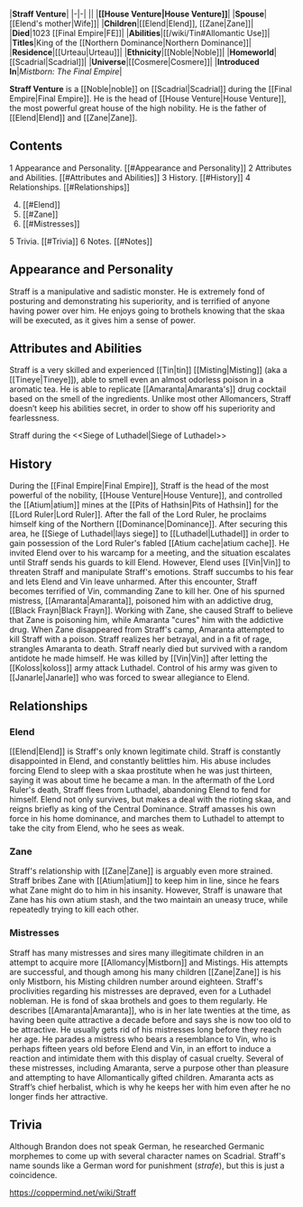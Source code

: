 |**Straff Venture**|
|-|-|
||
|**[[House Venture\|House Venture]]**|
|**Spouse**|[[Elend's mother\|Wife]]|
|**Children**|[[Elend\|Elend]], [[Zane\|Zane]]|
|**Died**|1023 [[Final Empire\|FE]]|
|**Abilities**|[[/wiki/Tin#Allomantic Use]]|
|**Titles**|King of the [[Northern Dominance\|Northern Dominance]]|
|**Residence**|[[Urteau\|Urteau]]|
|**Ethnicity**|[[Noble\|Noble]]|
|**Homeworld**|[[Scadrial\|Scadrial]]|
|**Universe**|[[Cosmere\|Cosmere]]|
|**Introduced In**|*Mistborn: The Final Empire*|

**Straff Venture** is a [[Noble\|noble]] on [[Scadrial\|Scadrial]] during the [[Final Empire\|Final Empire]]. He is the head of [[House Venture\|House Venture]], the most powerful great house of the high nobility. He is the father of [[Elend\|Elend]] and [[Zane\|Zane]].

## Contents

1 Appearance and Personality. [[#Appearance and Personality]] 
2 Attributes and Abilities. [[#Attributes and Abilities]] 
3 History. [[#History]] 
4 Relationships. [[#Relationships]] 

4. [[#Elend]] 
4. [[#Zane]] 
4. [[#Mistresses]] 


5 Trivia. [[#Trivia]] 
6 Notes. [[#Notes]] 


## Appearance and Personality
Straff is a manipulative and sadistic monster. He is extremely fond of posturing and demonstrating his superiority, and is terrified of anyone having power over him. He enjoys going to brothels knowing that the skaa will be executed, as it gives him a sense of power.

## Attributes and Abilities
Straff is a very skilled and experienced [[Tin\|tin]] [[Misting\|Misting]] (aka a [[Tineye\|Tineye]]), able to smell even an almost odorless poison in a aromatic tea. He is able to replicate [[Amaranta\|Amaranta's]] drug cocktail based on the smell of the ingredients. Unlike most other Allomancers, Straff doesn’t keep his abilities secret, in order to show off his superiority and fearlessness.

  Straff during the <<Siege of Luthadel\|Siege of Luthadel>>
## History
During the [[Final Empire\|Final Empire]], Straff is the head of the most powerful of the nobility, [[House Venture\|House Venture]], and controlled the [[Atium\|atium]] mines at the [[Pits of Hathsin\|Pits of Hathsin]] for the [[Lord Ruler\|Lord Ruler]].
After the fall of the Lord Ruler, he proclaims himself king of the Northern [[Dominance\|Dominance]]. After securing this area, he [[Siege of Luthadel\|lays siege]] to [[Luthadel\|Luthadel]] in order to gain possession of the Lord Ruler's fabled [[Atium cache\|atium cache]].
He invited Elend over to his warcamp for a meeting, and the situation escalates until Straff sends his guards to kill Elend. However, Elend uses [[Vin\|Vin]] to threaten Straff and manipulate Straff's emotions. Straff succumbs to his fear and lets Elend and Vin leave unharmed. After this encounter, Straff becomes terrified of Vin, commanding Zane to kill her.
One of his spurned mistress, [[Amaranta\|Amaranta]], poisoned him with an addictive drug, [[Black Frayn\|Black Frayn]]. Working with Zane, she caused Straff to believe that Zane is poisoning him, while Amaranta "cures" him with the addictive drug. When Zane disappeared from Straff's camp, Amaranta attempted to kill Straff with a poison. Straff realizes her betrayal, and in a fit of rage, strangles Amaranta to death. Straff nearly died but survived with a random antidote he made himself.
He was killed by [[Vin\|Vin]] after letting the [[Koloss\|koloss]] army attack Luthadel. Control of his army was given to [[Janarle\|Janarle]] who was forced to swear allegiance to Elend.

## Relationships
### Elend
[[Elend\|Elend]] is Straff's only known legitimate child. Straff is constantly disappointed in Elend, and constantly belittles him. His abuse includes forcing Elend to sleep with a skaa prostitute when he was just thirteen, saying it was about time he became a man. In the aftermath of the Lord Ruler's death, Straff flees from Luthadel, abandoning Elend to fend for himself. Elend not only survives, but makes a deal with the rioting skaa, and reigns briefly as king of the Central Dominance. Straff amasses his own force in his home dominance, and marches them to Luthadel to attempt to take the city from Elend, who he sees as weak.

### Zane
Straff's relationship with [[Zane\|Zane]] is arguably even more strained. Straff bribes Zane with [[Atium\|atium]] to keep him in line, since he fears what Zane might do to him in his insanity. However, Straff is unaware that Zane has his own atium stash, and the two maintain an uneasy truce, while repeatedly trying to kill each other.

### Mistresses
Straff has many mistresses and sires many illegitimate children in an attempt to acquire more [[Allomancy\|Mistborn]] and Mistings. His attempts are successful, and though among his many children [[Zane\|Zane]] is his only Mistborn, his Misting children number around eighteen.
Straff's proclivities regarding his mistresses are depraved, even for a Luthadel nobleman. He is fond of skaa brothels and goes to them regularly. He describes [[Amaranta\|Amaranta]], who is in her late twenties at the time, as having been quite attractive a decade before and says she is now too old to be attractive. He usually gets rid of his mistresses long before they reach her age. He parades a mistress who bears a resemblance to Vin, who is perhaps fifteen years old before Elend and Vin, in an effort to induce a reaction and intimidate them with this display of casual cruelty.
Several of these mistresses, including Amaranta, serve a purpose other than pleasure and attempting to have Allomantically gifted children. Amaranta acts as Straff’s chief herbalist, which is why he keeps her with him even after he no longer finds her attractive.

## Trivia
Although Brandon does not speak German, he researched Germanic morphemes to come up with several character names on Scadrial. Straff's name sounds like a German word for punishment (*strafe*), but this is just a coincidence.


https://coppermind.net/wiki/Straff